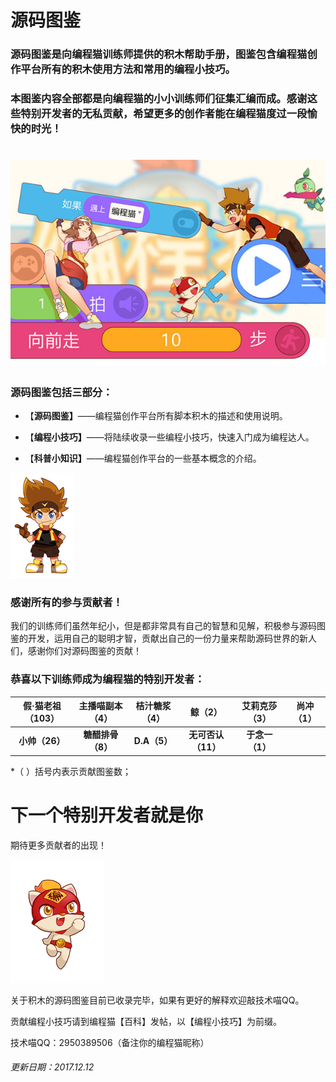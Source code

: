 # 源码图鉴

### 源码图鉴是向编程猫训练师提供的积木帮助手册，图鉴包含编程猫创作平台所有的积木使用方法和常用的编程小技巧。

### 本图鉴内容全部都是向编程猫的小小训练师们征集汇编而成。感谢这些特别开发者的无私贡献，希望更多的创作者能在编程猫度过一段愉快的时光！

# ![](./assets/横幅.jpg)

### 源码图鉴包括三部分：

* 【**源码图鉴】**——编程猫创作平台所有脚本积木的描述和使用说明。

* 【**编程小技巧】**——将陆续收录一些编程小技巧，快速入门成为编程达人。

* 【**科普小知识】**——编程猫创作平台的一些基本概念的介绍。

![](./assets/阿短.png)

### 感谢所有的参与贡献者！

我们的训练师们虽然年纪小，但是都非常具有自己的智慧和见解，积极参与源码图鉴的开发，运用自己的聪明才智，贡献出自己的一份力量来帮助源码世界的新人们，感谢你们对源码图鉴的贡献！

### 恭喜以下训练师成为编程猫的特别开发者：

| 假·猫老祖（103） |  主播喵副本（4）   |  桔汁糖浆（4）   |     鲸（2）     |  艾莉克莎（3）   | 尚冲（1） |
| :--------: | :---------: | :--------: | :----------: | :--------: | :---: |
| **小帅（26）** | **糖醋排骨（8）** | **D.A（5）** | **无可否认（11）** | **于念一（1）** |       |

*（ ）括号内表示贡献图鉴数；



# 下一个特别开发者就是你

期待更多贡献者的出现！

![](./assets/q版-编程猫--4_副本.png)

关于积木的源码图鉴目前已收录完毕，如果有更好的解释欢迎敲技术喵QQ。

贡献编程小技巧请到编程猫【百科】发帖，以【编程小技巧】为前缀。

技术喵QQ：2950389506（备注你的编程猫昵称）


###### 更新日期：2017.12.12